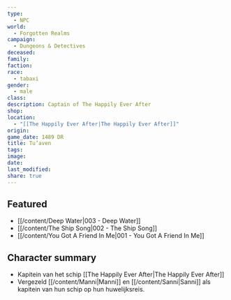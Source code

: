 ```yaml
---
type:
  - NPC
world:
  - Forgotten Realms
campaign:
  - Dungeons & Detectives
deceased: 
family: 
faction: 
race:
  - tabaxi
gender:
  - male
class: 
description: Captain of The Happily Ever After
shop: 
location:
  - "[[The Happily Ever After|The Happily Ever After]]"
origin: 
game_date: 1489 DR
title: Tu’aven
tags: 
image: 
date: 
last_modified: 
share: true
---
```

## Featured
- [[/content/Deep Water|003 - Deep Water]]
- [[/content/The Ship Song|002 - The Ship Song]]
- [[/content/You Got A Friend In Me|001 - You Got A Friend In Me]]

## Character summary
- Kapitein van het schip [[The Happily Ever After|The Happily Ever After]]
- Vergezeld [[/content/Manni|Manni]] en [[/content/Sanni|Sanni]] als kapitein van hun schip op hun huwelijksreis.
